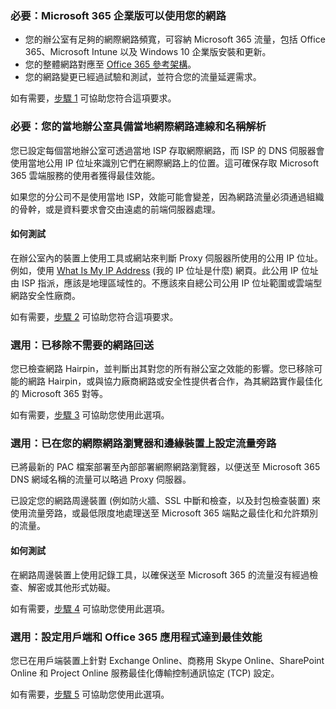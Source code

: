 <a name="crit-networking-step1"></a>
### <a name="required-your-network-is-ready-for-microsoft-365-enterprise"></a>必要：Microsoft 365 企業版可以使用您的網路

- 您的辦公室有足夠的網際網路頻寬，可容納 Microsoft 365 流量，包括 Office 365、Microsoft Intune 以及 Windows 10 企業版安裝和更新。
- 您的整體網路對應至 [Office 365 參考架構](https://docs.microsoft.com/office365/enterprise/office-365-network-connectivity-principles#BKMK_P2)。
- 您的網路變更已經過試驗和測試，並符合您的流量延遲需求。

如有需要，[步驟 1](../networking-provide-bandwidth-cloud-services.md) 可協助您符合這項要求。

<a name="crit-networking-step2"></a>
### <a name="required-your-local-offices-have-local-internet-connections-and-name-resolution"></a>必要：您的當地辦公室具備當地網際網路連線和名稱解析

您已設定每個當地辦公室可透過當地 ISP 存取網際網路，而 ISP 的 DNS 伺服器會使用當地公用 IP 位址來識別它們在網際網路上的位置。這可確保存取 Microsoft 365 雲端服務的使用者獲得最佳效能。

如果您的分公司不是使用當地 ISP，效能可能會變差，因為網路流量必須通過組織的骨幹，或是資料要求會交由遠處的前端伺服器處理。

#### <a name="how-to-test"></a>如何測試
在辦公室內的裝置上使用工具或網站來判斷 Proxy 伺服器所使用的公用 IP 位址。例如，使用 [What Is My IP Address](https://www.whatismypublicip.com/) (我的 IP 位址是什麼) 網頁。此公用 IP 位址由 ISP 指派，應該是地理區域性的。不應該來自總公司公用 IP 位址範圍或雲端型網路安全性廠商。

如有需要，[步驟 2](../networking-dns-resolution-same-location.md) 可協助您符合這項要求。

<a name="crit-networking-step3"></a>
### <a name="optional-unneccessary-network-hairpins-are-removed"></a>選用：已移除不需要的網路回送

您已檢查網路 Hairpin，並判斷出其對您的所有辦公室之效能的影響。您已移除可能的網路 Hairpin，或與協力廠商網路或安全性提供者合作，為其網路實作最佳化的 Microsoft 365 對等。

如有需要，[步驟 3](../networking-avoid-network-hairpins.md) 可協助您使用此選項。


<a name="crit-networking-step4"></a>
### <a name="optional-you-have-configured-traffic-bypass-on-your-internet-browsers-and-edge-devices"></a>選用：已在您的網際網路瀏覽器和邊緣裝置上設定流量旁路

已將最新的 PAC 檔案部署至內部部署網際網路瀏覽器，以便送至 Microsoft 365 DNS 網域名稱的流量可以略過 Proxy 伺服器。

已設定您的網路周邊裝置 (例如防火牆、SSL 中斷和檢查，以及封包檢查裝置) 來使用流量旁路，或最低限度地處理送至 Microsoft 365 端點之最佳化和允許類別的流量。


#### <a name="how-to-test"></a>如何測試

在網路周邊裝置上使用記錄工具，以確保送至 Microsoft 365 的流量沒有經過檢查、解密或其他形式妨礙。

如有需要，[步驟 4](../networking-configure-proxies-firewalls.md) 可協助您使用此選項。


<a name="crit-networking-step5"></a>
### <a name="optional-your-clients-and-office-365-applications-are-configured-for-optimal-performance"></a>選用：設定用戶端和 Office 365 應用程式達到最佳效能

您已在用戶端裝置上針對 Exchange Online、商務用 Skype Online、SharePoint Online 和 Project Online 服務最佳化傳輸控制通訊協定 (TCP) 設定。

如有需要，[步驟 5](../networking-optimize-tcp-performance.md) 可協助您使用此選項。
